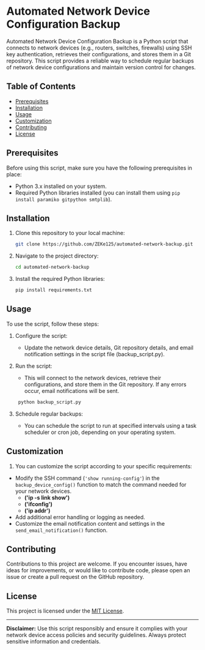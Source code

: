 # Automated Network Device Configuration Backup

Automated Network Device Configuration Backup is a Python script that connects to network devices (e.g., routers, switches, firewalls) using SSH key authentication, retrieves their configurations, and stores them in a Git repository. This script provides a reliable way to schedule regular backups of network device configurations and maintain version control for changes.

## Table of Contents

- [Prerequisites](#prerequisites)
- [Installation](#installation)
- [Usage](#usage)
- [Customization](#customization)
- [Contributing](#contributing)
- [License](#license)

## Prerequisites

Before using this script, make sure you have the following prerequisites in place:

- Python 3.x installed on your system.
- Required Python libraries installed (you can install them using `pip install paramiko gitpython smtplib`).

## Installation

1. Clone this repository to your local machine:

   ```bash
   git clone https://github.com/ZEKe125/automated-network-backup.git

2. Navigate to the project directory:

   ```bash
   cd automated-network-backup

3. Install the required Python libraries:

   ```bash
   pip install requirements.txt

## Usage

To use the script, follow these steps:

1. Configure the script:

    - Update the network device details, Git repository details, and email notification settings in the script file (backup_script.py).

2. Run the script:

    - This will connect to the network devices, retrieve their configurations, and store them in the Git repository. If any errors occur, email notifications will be sent.

   ```bash
    python backup_script.py

3. Schedule regular backups:

    - You can schedule the script to run at specified intervals using a task scheduler or cron job, depending on your operating system.

## Customization

1. You can customize the script according to your specific requirements:

- Modify the SSH command (`'show running-config'`) in the `backup_device_config()` function to match the command needed for your network devices.
  - **('ip -s link show')**
  - **('ifconfig')**
  - **('ip addr')**
- Add additional error handling or logging as needed.
- Customize the email notification content and settings in the `send_email_notification()` function.

## Contributing

Contributions to this project are welcome. If you encounter issues, have ideas for improvements, or would like to contribute code, please open an issue or create a pull request on the GitHub repository.

## License

This project is licensed under the [MIT License](LICENSE).

---

**Disclaimer:** Use this script responsibly and ensure it complies with your network device access policies and security guidelines. Always protect sensitive information and credentials.
